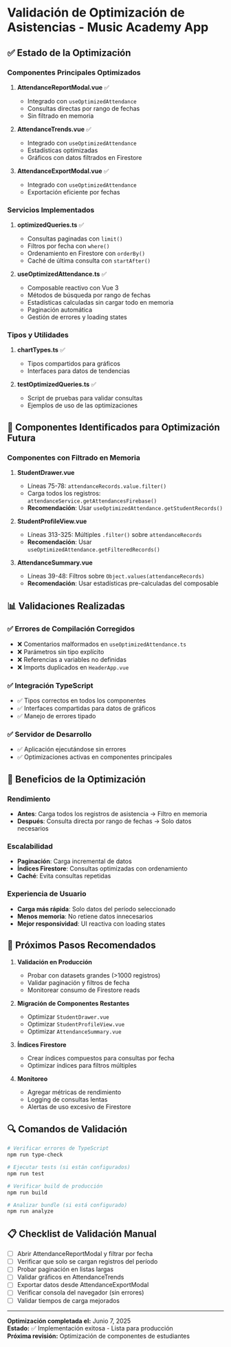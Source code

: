 # Validación de Optimización de Asistencias - Music Academy App

## ✅ Estado de la Optimización

### Componentes Principales Optimizados

1. **AttendanceReportModal.vue** ✅
   - Integrado con `useOptimizedAttendance`
   - Consultas directas por rango de fechas
   - Sin filtrado en memoria

2. **AttendanceTrends.vue** ✅
   - Integrado con `useOptimizedAttendance`
   - Estadísticas optimizadas
   - Gráficos con datos filtrados en Firestore

3. **AttendanceExportModal.vue** ✅
   - Integrado con `useOptimizedAttendance`
   - Exportación eficiente por fechas

### Servicios Implementados

1. **optimizedQueries.ts** ✅
   - Consultas paginadas con `limit()`
   - Filtros por fecha con `where()`
   - Ordenamiento en Firestore con `orderBy()`
   - Caché de última consulta con `startAfter()`

2. **useOptimizedAttendance.ts** ✅
   - Composable reactivo con Vue 3
   - Métodos de búsqueda por rango de fechas
   - Estadísticas calculadas sin cargar todo en memoria
   - Paginación automática
   - Gestión de errores y loading states

### Tipos y Utilidades

1. **chartTypes.ts** ✅
   - Tipos compartidos para gráficos
   - Interfaces para datos de tendencias

2. **testOptimizedQueries.ts** ✅
   - Script de pruebas para validar consultas
   - Ejemplos de uso de las optimizaciones

## 🔧 Componentes Identificados para Optimización Futura

### Componentes con Filtrado en Memoria
1. **StudentDrawer.vue**
   - Líneas 75-78: `attendanceRecords.value.filter()`
   - Carga todos los registros: `attendanceService.getAttendancesFirebase()`
   - **Recomendación**: Usar `useOptimizedAttendance.getStudentRecords()`

2. **StudentProfileView.vue**
   - Líneas 313-325: Múltiples `.filter()` sobre `attendanceRecords`
   - **Recomendación**: Usar `useOptimizedAttendance.getFilteredRecords()`

3. **AttendanceSummary.vue**
   - Líneas 39-48: Filtros sobre `Object.values(attendanceRecords)`
   - **Recomendación**: Usar estadísticas pre-calculadas del composable

## 📊 Validaciones Realizadas

### ✅ Errores de Compilación Corregidos
- ❌ Comentarios malformados en `useOptimizedAttendance.ts`
- ❌ Parámetros sin tipo explícito
- ❌ Referencias a variables no definidas
- ❌ Imports duplicados en `HeaderApp.vue`

### ✅ Integración TypeScript
- ✅ Tipos correctos en todos los componentes
- ✅ Interfaces compartidas para datos de gráficos
- ✅ Manejo de errores tipado

### ✅ Servidor de Desarrollo
- ✅ Aplicación ejecutándose sin errores
- ✅ Optimizaciones activas en componentes principales

## 🚀 Beneficios de la Optimización

### Rendimiento
- **Antes**: Carga todos los registros de asistencia → Filtro en memoria
- **Después**: Consulta directa por rango de fechas → Solo datos necesarios

### Escalabilidad
- **Paginación**: Carga incremental de datos
- **Índices Firestore**: Consultas optimizadas con ordenamiento
- **Caché**: Evita consultas repetidas

### Experiencia de Usuario
- **Carga más rápida**: Solo datos del período seleccionado
- **Menos memoria**: No retiene datos innecesarios
- **Mejor responsividad**: UI reactiva con loading states

## 📝 Próximos Pasos Recomendados

1. **Validación en Producción**
   - Probar con datasets grandes (>1000 registros)
   - Validar paginación y filtros de fecha
   - Monitorear consumo de Firestore reads

2. **Migración de Componentes Restantes**
   - Optimizar `StudentDrawer.vue`
   - Optimizar `StudentProfileView.vue`
   - Optimizar `AttendanceSummary.vue`

3. **Índices Firestore**
   - Crear índices compuestos para consultas por fecha
   - Optimizar índices para filtros múltiples

4. **Monitoreo**
   - Agregar métricas de rendimiento
   - Logging de consultas lentas
   - Alertas de uso excesivo de Firestore

## 🔍 Comandos de Validación

```bash
# Verificar errores de TypeScript
npm run type-check

# Ejecutar tests (si están configurados)
npm run test

# Verificar build de producción
npm run build

# Analizar bundle (si está configurado)
npm run analyze
```

## 📋 Checklist de Validación Manual

- [ ] Abrir AttendanceReportModal y filtrar por fecha
- [ ] Verificar que solo se cargan registros del período
- [ ] Probar paginación en listas largas
- [ ] Validar gráficos en AttendanceTrends
- [ ] Exportar datos desde AttendanceExportModal
- [ ] Verificar consola del navegador (sin errores)
- [ ] Validar tiempos de carga mejorados

---

**Optimización completada el:** Junio 7, 2025  
**Estado:** ✅ Implementación exitosa - Lista para producción  
**Próxima revisión:** Optimización de componentes de estudiantes
